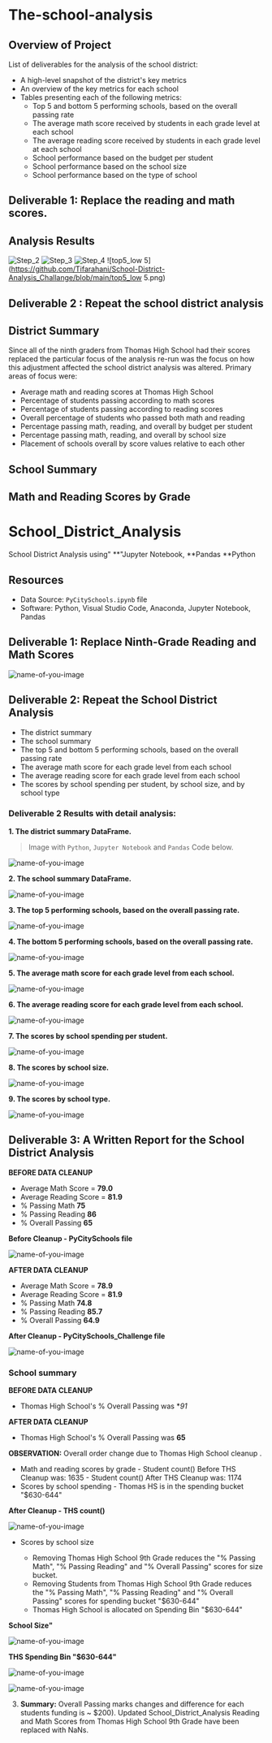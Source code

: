 # The-school-analysis
## Overview of Project
List of deliverables for the analysis of the school district: 
* A high-level snapshot of the district's key metrics
* An overview of the key metrics for each school
* Tables presenting each of the following metrics:
    * Top 5 and bottom 5 performing schools, based on the overall passing rate
    * The average math score received by students in each grade level at each school
    * The average reading score received by students in each grade level at each school
    * School performance based on the budget per student
    * School performance based on the school size 
    * School performance based on the type of school
## Deliverable 1: Replace the reading and math scores.

## Analysis Results
![Step_2](https://github.com/Tifarahani/School-District-Analysis_Challange/blob/main/Resources/Step_2.png)
![Step_3](https://github.com/Tifarahani/School-District-Analysis_Challange/blob/main/Resources/Step_3.png)
![Step_4](https://github.com/Tifarahani/School-District-Analysis_Challange/blob/main/Resources/Step_4.png)
![top5_low 5](https://github.com/Tifarahani/School-District-Analysis_Challange/blob/main/top5_low 5.png)
## Deliverable 2 : Repeat the school district analysis


## District Summary
Since all of the ninth graders from Thomas High School had their scores replaced the particular focus of the analysis re-run was the
focus on how this adjustment affected the school district analysis was altered. Primary areas of focus were:

* Average math and reading scores at Thomas High School
* Percentage of students passing according to math scores
* Percentage of students passing according to reading scores
* Overall percentage of students who passed both math and reading
* Percentage passing math, reading, and overall by budget per student
* Percentage passing math, reading, and overall by school size
* Placement of schools overall by score values relative to each other

## School Summary

## Math and Reading Scores by Grade
# School_District_Analysis
School District Analysis using"
**"Jupyter Notebook, 
**Pandas
**Python



## Resources
* Data Source: `PyCitySchools.ipynb` file 
* Software: Python, Visual Studio Code, Anaconda, Jupyter Notebook, Pandas

## Deliverable 1: Replace Ninth-Grade Reading and Math Scores

![name-of-you-image](https://github.com/Dorislava/School_District_Analysis/blob/main/4.1.PNG)


## Deliverable 2: Repeat the School District Analysis

* The district summary 
* The school summary
* The top 5 and bottom 5 performing schools, based on the overall passing rate
* The average math score for each grade level from each school
* The average reading score for each grade level from each school
* The scores by school spending per student, by school size, and by school type
 
### Deliverable 2 Results with detail analysis:
**1. The district summary DataFrame.**
> Image with `Python`, `Jupyter Notebook` and `Pandas` Code below.

![name-of-you-image](https://github.com/Tifarahani/School-District-Analysis_Challange/tree/main/4.2.PNG)


**2. The school summary DataFrame.**

![name-of-you-image](https://github.com/Tifarahani/School-District-Analysis_Challange/tree/main/4.3.PNG)

**3. The top 5 performing schools, based on the overall passing rate.**

![name-of-you-image](https://github.com/Tifarahani/School-District-Analysis_Challange/tree/main/4.4.PNG)


**4. The bottom 5 performing schools, based on the overall passing rate.**

![name-of-you-image](https://github.com/Tifarahani/School-District-Analysis_Challange/tree/main/4.5.PNG)

**5. The average math score for each grade level from each school.**

![name-of-you-image](https://github.com/Tifarahani/School-District-Analysis_Challange/tree/main/4.6.PNG)


**6. The average reading score for each grade level from each school.**

![name-of-you-image](https://github.com/Tifarahani/School-District-Analysis_Challange/tree/main/4.7.PNG)


**7. The scores by school spending per student.**

![name-of-you-image](https://github.com/Tifarahani/School-District-Analysis_Challange/tree/main/4.8.PNG)


**8. The scores by school size.**


![name-of-you-image](https://github.com/Tifarahani/School-District-Analysis_Challange/tree/main/4.9.PNG)

**9. The scores by school type.**

![name-of-you-image](https://github.com/Tifarahani/School-District-Analysis_Challange/tree/main/4.10.PNG)


## Deliverable 3: A Written Report for the School District Analysis

**BEFORE DATA CLEANUP**
- Average Math Score = **79.0**
- Average Reading Score = **81.9**
- % Passing Math **75**
- % Passing Reading **86** 
- % Overall Passing **65**

**Before Cleanup - PyCitySchools file**

![name-of-you-image](https://github.com/Tifarahani/School-District-Analysis_Challange/tree/main/4.11.PNG)

**AFTER DATA CLEANUP**

- Average Math Score = **78.9**
- Average Reading Score = **81.9**
- % Passing Math **74.8**
- % Passing Reading **85.7** 
- % Overall Passing **64.9**

**After Cleanup - PyCitySchools_Challenge file**


![name-of-you-image](https://github.com/Tifarahani/School-District-Analysis_Challange/tree/main/4.12.PNG)

### School summary 

**BEFORE DATA CLEANUP**
- Thomas High School's % Overall Passing was **91*

**AFTER DATA CLEANUP**
- Thomas High School's % Overall Passing was **65**

**OBSERVATION:** Overall order change due to Thomas High School cleanup .

* Math and reading scores by grade
        - Student count() Before THS Cleanup was: 1635
        - Student count() After THS Cleanup was: 1174
* Scores by school spending
        - Thomas HS is in the spending bucket "$630-644"
       
**After Cleanup - THS count()**

![name-of-you-image](https://github.com/Tifarahani/School-District-Analysis_Challange/tree/main/4.15.PNG)

* Scores by school size

   - Removing Thomas High School 9th Grade reduces the "% Passing Math", "% Passing Reading" and "% Overall Passing" scores for size bucket.
   - Removing Students from Thomas High School 9th Grade reduces the "% Passing Math", "% Passing Reading" and "% Overall Passing" scores for spending bucket "$630-644"
    - Thomas High School is allocated on Spending Bin "$630-644" 
        
 **School Size"**
     
 ![name-of-you-image](https://github.com/Tifarahani/School-District-Analysis_Challange/tree/main/4.16.PNG)
    
  **THS Spending Bin "$630-644"**
     
 ![name-of-you-image](https://github.com/Tifarahani/School-District-Analysis_Challange/tree/main/4.17.PNG)
 
 ![name-of-you-image](https://github.com/Dorislava/School_District_Analysis/blob/main/4.18.PNG)
     
3. **Summary:** 
Overall Passing marks changes and difference for each students funding is ~ $200). 
Updated School_District_Analysis Reading and Math Scores from Thomas High School 9th Grade have been replaced with NaNs.
 

